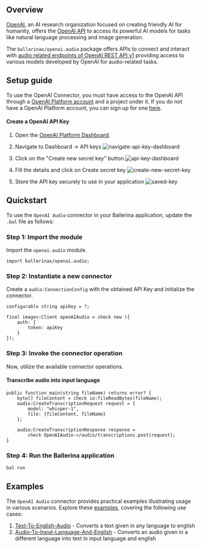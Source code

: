 ## Overview

[OpenAI](https://openai.com/), an AI research organization focused on creating friendly AI for humanity, offers the [OpenAI API](https://platform.openai.com/docs/api-reference/introduction) to access its powerful AI models for tasks like natural language processing and image generation.

The `ballarinax/openai.audio` package offers APIs to connect and interact with [audio related endpoints of OpenAI REST API v1](https://platform.openai.com/docs/api-reference/audio/create) providing access to various models developed by OpenAI for audio-related tasks.

## Setup guide

To use the OpenAI Connector, you must have access to the OpenAI API through a [OpenAI Platform account](https://platform.openai.com) and a project under it. If you do not have a OpenAI Platform account, you can sign up for one [here](https://platform.openai.com/signup).

#### Create a OpenAI API Key

1. Open the [OpenAI Platform Dashboard](https://platform.openai.com).

2. Navigate to Dashboard -> API keys
![navigate-api-key-dashboard](https://github.com/e19166/module-ballerinax-openai.audio/blob/main/docs/setup/resources/navigate-api-key-dashboard.png)

3. Click on the "Create new secret key" button
![api-key-dashboard](https://github.com/e19166/module-ballerinax-openai.audio/blob/main/docs/setup/resources/api-key-dashboard.png)

4. Fill the details and click on Create secret key
![create-new-secret-key](https://github.com/e19166/module-ballerinax-openai.audio/blob/main/docs/setup/resources/create-new-secret-key.png)

5.  Store the API key securely to use in your application
![saved-key](https://github.com/e19166/module-ballerinax-openai.audio/blob/main/docs/setup/resources/saved-key.png)

## Quickstart

To use the `OpenAI Audio` connector in your Ballerina application, update the `.bal` file as follows: 

### Step 1: Import the module

Import the `openai.audio` module.

```ballerina
import ballerinax/openai.audio;
```

### Step 2: Instantiate a new connector

Create a `audio:ConnectionConfig` with the obtained API Key and initialize the connector.

```ballerina
configurable string apiKey = ?;

final images:Client openAIAudio = check new ({
    auth: {
        token: apiKey
    }
});
```

### Step 3: Invoke the connector operation

Now, utilize the available connector operations.

#### Transcribe audio into input language
```ballerina
public function main(string fileName) returns error? {
    byte[] fileContent = check io:fileReadBytes(fileName);
    audio:CreateTranscriptionRequest request = {
        model: "whisper-1",
        file: {fileContent, fileName}
    };

    audio:CreateTranscriptionResponse response =
        check OpenAIAudio->/audio/transcriptions.post(request);
}
```

### Step 4: Run the Ballerina application

```bash
bal run
```

## Examples

The `OpenAI Audio` connector provides practical examples illustrating usage in various scenarios. Explore these [examples](https://github.com/module-ballerinax-openai.audio/tree/main/examples/), covering the following use cases:

1. [Text-To-English-Audio](https://github.com/ballerina-platform/module-ballerinax-openai.audio/tree/main/examples/Text-To-English-Audio) - Converts a text given in any language to english
2. [Audio-To-Input-Language-And-English](https://github.com/ballerina-platform/module-ballerinax-openai.audio/tree/main/examples/Audio-To-English-Audio) - Converts an audio given in a different language into text in input language and english

